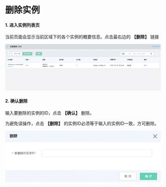 # 删除实例

#### 1. 进入实例列表页
当前页面会显示当前区域下的各个实例的概要信息。点击最右边的 **【删除】** 链接

![实例列表](../../../../../image/JCHDB/instance_list.png)

#### 2. 确认删除

输入要删除的实例的ID，点击 **【确认】** 删除。 

为避免误操作，点击 **【删除】** 的实例ID必须等于输入的实例ID一致，方可删除。

![确认删除](../../../../../image/JCHDB/delete-instance.png)
